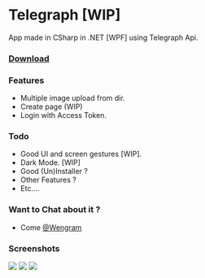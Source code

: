 # Telegraph [WIP]

App made in CSharp in .NET [WPF] using Telegraph Api.

### [Download](./build/telegraph.msi)

### Features
- Multiple image upload from dir.
- Create page (WIP)
- Login with Access Token.

### Todo
- Good UI and screen gestures [WIP].
- Dark Mode. [WIP]
- Good (Un)Installer ?
-  Other Features ?
-  Etc....


### Want to Chat about it ?
- Come [@Wengram](https://t.me/wengram)


### Screenshots
[![](https://telegra.ph/file/348ab46fdd06166b9f2ef.png)](#)
[![](https://telegra.ph/file/1f1b4e266376323250612.png)](#)
[![](https://telegra.ph/file/fc3d5e5058606900cebbe.png)](#)


